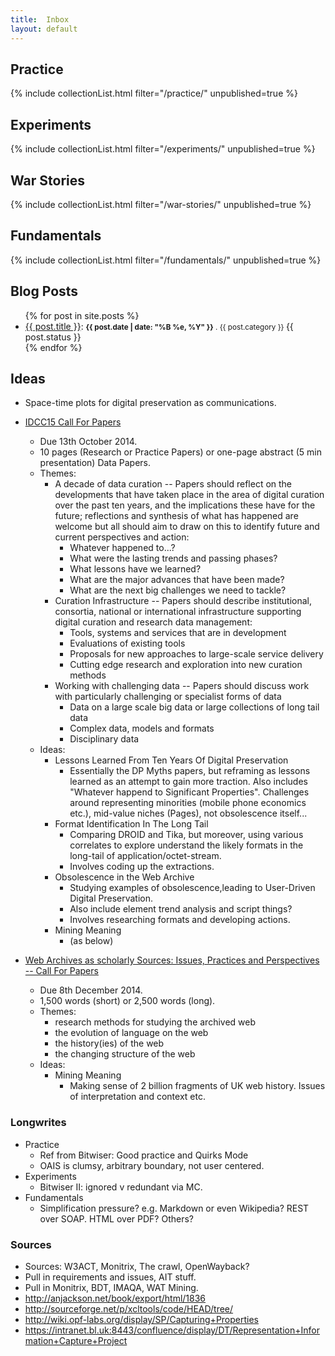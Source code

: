 ```yaml
---
title:  Inbox
layout: default
---
```


## Practice
{% include collectionList.html filter="/practice/" unpublished=true %}

## Experiments
{% include collectionList.html filter="/experiments/" unpublished=true %}

## War Stories
{% include collectionList.html filter="/war-stories/" unpublished=true %}

## Fundamentals
{% include collectionList.html filter="/fundamentals/" unpublished=true %}



## Blog Posts
<ul>
{% for post in site.posts %}
<li><a href="{{ site.baseurl }}{{ post.url }}">{{ post.title }}</a>: <small><strong>{{ post.date | date: "%B %e, %Y" }}</strong> . {{ post.category }} </small><span class="badge badge-{{ post.status }}">{{ post.status }}</span></li>
{% endfor %} 
</ul>


## Ideas

* Space-time plots for digital preservation as communications. 

* [IDCC15 Call For Papers](http://www.dcc.ac.uk/events/idcc15/call-papers)
    * Due 13th October 2014.
    * 10 pages (Research or Practice Papers) or one-page abstract (5 min presentation) Data Papers.
    * Themes:
        * A decade of data curation -- Papers should reflect on the developments that have taken place in the area of digital curation over the past ten years, and the implications these have for the future; reflections and synthesis of what has happened are welcome but all should aim to draw on this to identify future and current perspectives and action:
            * Whatever happened to...?
            * What were the lasting trends and passing phases?
            * What lessons have we learned?
            * What are the major advances that have been made?
            * What are the next big challenges we need to tackle?
        * Curation Infrastructure -- Papers should describe institutional, consortia, national or international infrastructure supporting digital curation and research data management:
            * Tools, systems and services that are in development
            * Evaluations of existing tools
            * Proposals for new approaches to large-scale service delivery
            * Cutting edge research and exploration into new curation methods
        * Working with challenging data -- Papers should discuss work with particularly challenging or specialist forms of data
            * Data on a large scale big data or large collections of long tail data
            * Complex data, models and formats
            * Disciplinary data
    * Ideas:
        * Lessons Learned From Ten Years Of Digital Preservation
            * Essentially the DP Myths papers, but reframing as lessons learned as an attempt to gain more traction. Also includes "Whatever happend to Significant Properties". Challenges around representing minorities (mobile phone economics etc.), mid-value niches (Pages), not obsolescence itself...
        * Format Identification In The Long Tail
            * Comparing DROID and Tika, but moreover, using various correlates to explore understand the likely formats in the long-tail of application/octet-stream.
            * Involves coding up the extractions.
        * Obsolescence in the Web Archive
            * Studying examples of obsolescence,leading to User-Driven Digital Preservation.
            * Also include element trend analysis and script things?
            * Involves researching formats and developing actions.
        * Mining Meaning
            * (as below)

* [Web Archives as scholarly Sources: Issues, Practices and Perspectives -- Call For Papers](http://resaw.eu/events/international-conference-aarhus-june-2015/)
    * Due 8th December 2014.
    * 1,500 words (short) or 2,500 words (long).
    * Themes:
        * research methods for studying the archived web
        * the evolution of language on the web
        * the history(ies) of the web
        * the changing structure of the web
    * Ideas:
        * Mining Meaning 
            * Making sense of 2 billion fragments of UK web history. Issues of interpretation and context etc.

### Longwrites

* Practice
    * Ref from Bitwiser: Good practice and Quirks Mode
    * OAIS is clumsy, arbitrary boundary, not user centered.
* Experiments
    * Bitwiser II: ignored v redundant via MC.
* Fundamentals
    * Simplification pressure? e.g. Markdown or even Wikipedia? REST over SOAP. HTML over PDF? Others?

### Sources

* Sources: W3ACT, Monitrix, The crawl, OpenWayback?
* Pull in requirements and issues, AIT stuff.
* Pull in Monitrix, BDT, IMAQA, WAT Mining.
* <http://anjackson.net/book/export/html/1836>
* <http://sourceforge.net/p/xcltools/code/HEAD/tree/>
* <http://wiki.opf-labs.org/display/SP/Capturing+Properties>
* <https://intranet.bl.uk:8443/confluence/display/DT/Representation+Information+Capture+Project>





